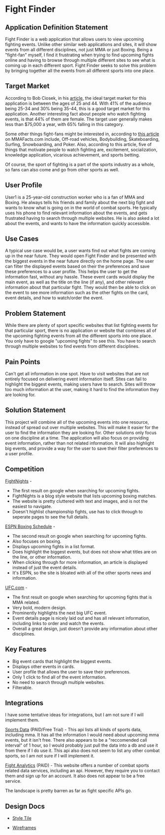 # Fight Finder

## Application Definition Statement

Fight Finder is a web application that allows users to view upcoming fighting events. Unlike other similar web applications and sites, it will show events from all different disciplines, not just MMA or just Boxing. Being a "fight-fan" myself, I find it frustrating when trying to find upcoming fights online and having to browse through multiple different sites to see what is coming up in each different sport. Fight Finder seeks to solve this problem by bringing together all the events from all different sports into one place.

## Target Market

According to Bob Ciosek, in his [article](https://medium.com/@bob_6051/inside-the-numbers-mma-and-boxing-fans-cfef9e96522a), the ideal target market for this application is between the ages of 25 and 44. With 41% of the audience being 25-34 and 30% being 35-44, this is a good target market for this application. Another interesting fact about people who watch fighting events, is that 44% of them are female. 
The target user generally makes less than $75,000 a year, with 65% falling in this category. 

Some other things fight-fans might be interested in, according to [this article](https://www.mmafacts.com/mma-fans-demographics/) on MMAFacts.com include,  Off-road vehicles, Bodybuilding, Skateboarding, Surfing, Snowboarding, and Poker. Also, according to this article, five of things that motivate people to watch fighting are, excitement, socialization, knowledge application, vicarious achievement, and sports betting.

Of course, the sport of fighting is a part of the sports industry as a whole, so fans can also come and go from other sports as well.

## User Profile

User1 is a 25-year-old construction worker who is a fan of MMA and Boxing. He always tells his friends and family about the next big fight and wants to know what is going on in the world of combat sports. He typically uses his phone to find relevant information about the events, and gets frustrated having to search through multiple websites. He is also asked a lot about the events, and wants to have the information quickly accessible. 

## Use Cases

A typical use case would be, a user wants find out what fights are coming up in the near future. They would open Fight Finder and be presented with the biggest events in the near future directly on the home page. The user can filter the displayed events based on their the preferences and save these preferences to a user profile. This helps the user to get the information fast, without any hassle. These event cards would display the main event, as well as the title on the line (if any), and other relevant information about that particular fight. They would then be able to click on the event to see more information such as the other fights on the card, event details, and how to watch/order the event. 

## Problem Statement

While there are plenty of sport specific websites that list fighting events for that particular sport, there is no application or website that combines all of the upcoming fighting events from all the different sports into one place. You only have to google "upcoming fights" to see this. You have to search through multiple websites to find events from different disciplines.

## Pain Points

Can't get all information in one spot.
Have to visit websites that are not entirely focused on delivering event information itself.
Sites can fail to highlight the biggest events, making users have to search.
Sites will throw too much information at the user, making it hard to find the information they are looking for.

## Solution Statement

This project will combine all of the upcoming events into one resource, instead of spread out over multiple websites. This will make it easier for the user to find the information they are looking for. Other solutions only focus on one discipline at a time. The application will also focus on providing event information, rather than not related information. It will also highlight big events, and provide a way for the user to save their filter preferences to a user profile.

## Competition

[FightNights](http://fightnights.com/) -
- The first result on google when searching for upcoming fights.
- FightNights is a blog style website that lists upcoming boxing matches. 
- The website is pretty cluttered with text and images, and is not the easiest to navigate.
- Doesn't highlist championship fights, use has to click through to seperate pages to see the full details.

[ESPN Boxing Schedule](https://www.espn.com/boxing/story/_/id/12508267/boxing-schedule) -
- The second result on google when searching for upcoming fights.
- Also focuses on boxing.
- Displays upcoming fights in a list format.
- Does highlight the biggest events, but does not show what titles are on the line, or other information.
- When clicking through for more information, an article is displayed instead of just the event details.
- It's ESPN, so the site is bloated with all of the other sports news and information.

[UFC.com](https://www.ufc.com/) -
- The first result on google when searching for upcoming fights that is MMA related.
- Very bold, modern design.
- Prominently highlights the next big UFC event.
- Event details page is nicely laid out and has all relevant information, including links to order and watch the events.
- Overall a great design, just doesn't provide any information about other disciplines.

## Key Features
- Big event cards that highlight the biggest events.
- Displays other events in cards.
- User profile that allows the user to save their preferences.
- Only 1 click to find all of the event information.
- No need to search through multiple websites.
- Filterable.

## Integrations
I have some tentative ideas for integrations, but I am not sure if I will implement them.

[Sports Data](https://sportsdata.io/developers/api-documentation) (PAID/Free Trial) - 
This api lists all kinds of sports data, including mma. It has all the information I would need about upcoming mma events, but it isn't free. There also appears to be a "reccomended call interval" of 1 hour, so I would probably just pull the data into a db and use it from there if I do use it. This api also does not seem to list any other combat sports, so I am not sure if I will implement it.

[Fight Analytics](https://www.fightanalytics.cc/) (PAID) - 
This website offers a number of combat sports related data services, including an api. However, they require you to contact them and sign up for an account. It also does not appear to be a free service.

The landscape is pretty barren as far as fight specific APIs go.


## Design Docs
- [Style Tile](docs/FF-StyleTile.xd)

- [Wireframes](docs/Wireframes.xd)
